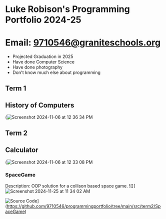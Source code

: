# Luke Robison's Programming Portfolio 2024-25

# Email: 9710546@graniteschools.org

+ Projected Graduation in 2025
+ Have done Computer Science
+ Have done photography
+ Don't know much else about programming
## Term 1
## History of Computers

(![Screenshot 2024-11-06 at 12 36 34 PM](https://github.com/user-attachments/assets/f846c3e7-5e4f-47c9-b571-66b0e1fe1469)


## Term 2
## Calculator
(![Screenshot 2024-11-06 at 12 33 08 PM](https://github.com/user-attachments/assets/613e320f-4b69-41a3-98e6-d87306105206)


### SpaceGame
Description: OOP solution for a collison based space game.
![](![Screenshot 2024-11-25 at 11 34 02 AM](https://github.com/user-attachments/assets/07be19dc-4ae4-42ee-997f-0b455ce17676)


![Source Code]([)](https://github.com/9710546/programmingportfolio/tree/main/src/term2/SpaceGame)
